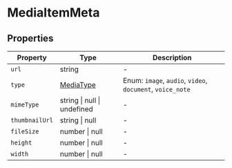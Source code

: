 # MediaItemMeta

## Properties

| Property | Type | Description |
|----------|------|-------------|
| `url` | string | - |
| `type` | [MediaType](../enums/MediaType.md) | Enum: `image`, `audio`, `video`, `document`, `voice_note` |
| `mimeType` | string \| null \| undefined | - |
| `thumbnailUrl` | string \| null | - |
| `fileSize` | number \| null | - |
| `height` | number \| null | - |
| `width` | number \| null | - |
